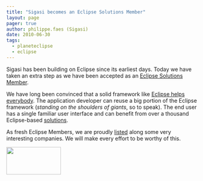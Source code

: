 ```yaml
---
title: "Sigasi becomes an Eclipse Solutions Member"
layout: page 
pager: true
author: philippe.faes (Sigasi)
date: 2010-06-30
tags: 
  - planeteclipse
  - eclipse
---
```

<div class="content">
<p>Sigasi has been building on Eclipse since its earliest days. Today we have taken an extra step as we have been accepted as an <a href="http://www.eclipse.org/membership/showMember.php?member_id=990" class="elf-external elf-icon">Eclipse Solutions Member</a>.</p><p>We have long been convinced that a solid framework like <a href="/content/why-hardware-designers-should-switch-eclipse">Eclipse helps everybody</a>. The application developer can reuse a big portion of the Eclipse framework (<em>standing on the shoulders of giants</em>, so to speak). The end user has a single familiar user interface and can benefit from over a thousand Eclipse-based <a href="http://marketplace.eclipse.org/" class="elf-external elf-icon">solutions</a>.</p><p>As fresh Eclipse Members, we are proudly <a href="http://www.eclipse.org/membership/exploreMembership.php" class="elf-external elf-icon">listed</a> along some very interesting companies. We will make every effort to be worthy of this.</p><p><span class="inline inline-left"><img src="http://www.sigasi.com/sites/www.sigasi.com/files/images/eclipse_foundationmember.img_assist_custom-144x72.png" alt="" title="" class="image image-img_assist_custom-144x72 " width="143" height="72"/></span></p>  </div>

